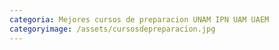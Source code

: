 ```yaml
---
categoria: Mejores cursos de preparacion UNAM IPN UAM UAEM
categoryimage: /assets/cursosdepreparacion.jpg
---
```

